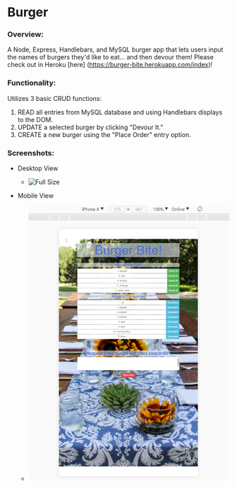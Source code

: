 # Burger

### Overview:
A Node, Express, Handlebars, and MySQL burger app that lets users input the names of burgers they'd like to eat... and then devour them!
Please check out in Heroku [here] (https://burger-bite.herokuapp.com/index)!


### Functionality:
Utilizes 3 basic CRUD functions:
  1. READ all entries from MySQL database and using Handlebars displays to the DOM.
  2. UPDATE a selected burger by clicking "Devour It."
  3. CREATE a new burger using the "Place Order" entry option.
   
### Screenshots:
- Desktop View
  * ![Full Size](/screenshots/desktop.png)


- Mobile View
  * ![Mobile Size](/screenshots/mobile.png)
